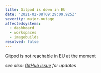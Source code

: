 ```yaml
---
title: Gitpod is down in EU
date: '2021-02-08T09:29:09.925Z'
severity: major-outage
affectedsystems:
  - dashboard
  - workspaces
  - imagebuilds
resolved: false
---
```

Gitpod is not reachable in EU at the moment

*see also: [GitHub issue](https://github.com/gitpod-io/gitpod/issues/3146) for updates*

<!--- language code: en -->
